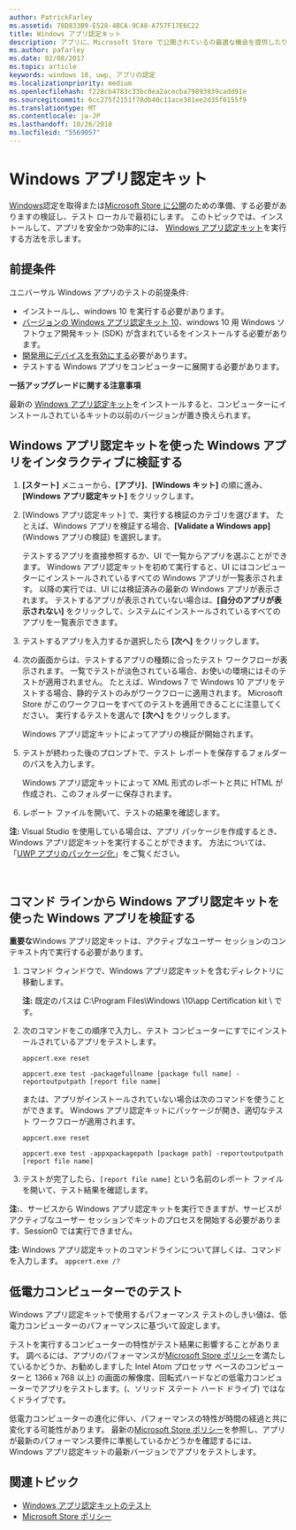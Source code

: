 ```yaml
---
author: PatrickFarley
ms.assetid: 78D833B9-E528-4BCA-9C48-A757F17E6C22
title: Windows アプリ認定キット
description: アプリに、Microsoft Store で公開されているの最適な機会を提供したり、Windows が認定の検証し認定のために提出する前にローカルでテストします。 このトピックでは、Windows アプリ認定キットのインストール方法と実行方法について説明します。
ms.author: pafarley
ms.date: 02/08/2017
ms.topic: article
keywords: windows 10, uwp, アプリの認定
ms.localizationpriority: medium
ms.openlocfilehash: f228cb4783c33bc0ea2acecba79893939cadd91e
ms.sourcegitcommit: 6cc275f2151f78db40c11ace381ee2d35f0155f9
ms.translationtype: MT
ms.contentlocale: ja-JP
ms.lasthandoff: 10/26/2018
ms.locfileid: "5569057"
---
```

# <a name="windows-app-certification-kit"></a>Windows アプリ認定キット



[Windows](https://msdn.microsoft.com/windows/desktop/jj134964.aspx)認定を取得または[Microsoft Store に公開](https://msdn.microsoft.com/library/windows/apps/Hh694062)のための準備、する必要がありますの検証し、テスト ローカルで最初にします。 このトピックでは、インストールして、アプリを安全かつ効率的には、 [Windows アプリ認定キット](http://go.microsoft.com/fwlink/p/?LinkID=309666)を実行する方法を示します。

## <a name="prerequisites"></a>前提条件

ユニバーサル Windows アプリのテストの前提条件:

-   インストールし、windows 10 を実行する必要があります。
-   [バージョンの Windows アプリ認定キット 10]( http://go.microsoft.com/fwlink/p/?LinkID=309666)、windows 10 用 Windows ソフトウェア開発キット (SDK) が含まれているをインストールする必要があります。
-   [開発用にデバイスを有効にする](https://docs.microsoft.com/windows/uwp/get-started/enable-your-device-for-development)必要があります。
-   テストする Windows アプリをコンピューターに展開する必要があります。

**一括アップグレードに関する注意事項**

最新の [Windows アプリ認定キット]( http://go.microsoft.com/fwlink/p/?LinkID=309666)をインストールすると、コンピューターにインストールされているキットの以前のバージョンが置き換えられます。

## <a name="validate-your-windows-app-using-the-windows-app-certification-kit-interactively"></a>Windows アプリ認定キットを使った Windows アプリをインタラクティブに検証する

1.  **[スタート]** メニューから、**[アプリ]**、**[Windows キット]** の順に進み、**[Windows アプリ認定キット]** をクリックします。

2.  [Windows アプリ認定キット] で、実行する検証のカテゴリを選びます。 たとえば、Windows アプリを検証する場合、**[Validate a Windows app]** (Windows アプリの検証) を選択します。

    テストするアプリを直接参照するか、UI で一覧からアプリを選ぶことができます。 Windows アプリ認定キットを初めて実行すると、UI にはコンピューターにインストールされているすべての Windows アプリが一覧表示されます。 以降の実行では、UI には検証済みの最新の Windows アプリが表示されます。 テストするアプリが表示されていない場合は、**[自分のアプリが表示されない]** をクリックして、システムにインストールされているすべてのアプリを一覧表示できます。

3.  テストするアプリを入力するか選択したら **[次へ]** をクリックします。

4.  次の画面からは、テストするアプリの種類に合ったテスト ワークフローが表示されます。 一覧でテストが淡色されている場合、お使いの環境にはそのテストが適用されません。 たとえば、Windows 7 で Windows 10 アプリをテストする場合、静的テストのみがワークフローに適用されます。 Microsoft Store がこのワークフローをすべてのテストを適用できることに注意してください。 実行するテストを選んで **[次へ]** をクリックします。

    Windows アプリ認定キットによってアプリの検証が開始されます。

5.  テストが終わった後のプロンプトで、テスト レポートを保存するフォルダーのパスを入力します。

    Windows アプリ認定キットによって XML 形式のレポートと共に HTML が作成され、このフォルダーに保存されます。

6.  レポート ファイルを開いて、テストの結果を確認します。

**注:** Visual Studio を使用している場合は、アプリ パッケージを作成するとき、Windows アプリ認定キットを実行することができます。 方法については、「[UWP アプリのパッケージ化](https://msdn.microsoft.com/library/windows/apps/Mt627715)」をご覧ください。

 

## <a name="validate-your-windows-app-using-the-windows-app-certification-kit-from-a-command-line"></a>コマンド ラインから Windows アプリ認定キットを使った Windows アプリを検証する

**重要な**Windows アプリ認定キットは、アクティブなユーザー セッションのコンテキスト内で実行する必要があります。

1.  コマンド ウィンドウで、Windows アプリ認定キットを含むディレクトリに移動します。

    **注:** 既定のパスは C:\\Program Files\\Windows \\10\\app Certification kit \\ です。

2.  次のコマンドをこの順序で入力し、テスト コンピューターにすでにインストールされているアプリをテストします。

    `appcert.exe reset`

    `appcert.exe test -packagefullname [package full name] -reportoutputpath [report file name]`

    または、アプリがインストールされていない場合は次のコマンドを使うことができます。 Windows アプリ認定キットにパッケージが開き、適切なテスト ワークフローが適用されます。

    `appcert.exe reset`

    `appcert.exe test -appxpackagepath [package path] -reportoutputpath [report file name]`

3.  テストが完了したら、`[report file name]` という名前のレポート ファイルを開いて、テスト結果を確認します。

**注:**、サービスから Windows アプリ認定キットを実行できますが、サービスがアクティブなユーザー セッションでキットのプロセスを開始する必要があります、Session0 では実行できません。

**注:**  Windows アプリ認定キットのコマンドラインについて詳しくは、コマンドを入力します。 `appcert.exe /?`

## <a name="testing-with-a-low-power-computer"></a>低電力コンピューターでのテスト

Windows アプリ認定キットで使用するパフォーマンス テストのしきい値は、低電力コンピューターのパフォーマンスに基づいて設定します。

テストを実行するコンピューターの特性がテスト結果に影響することがあります。 調べるには、アプリのパフォーマンスが[Microsoft Store ポリシー](https://msdn.microsoft.com/library/windows/apps/Dn764944)を満たしているかどうか、お勧めしますした Intel Atom プロセッサ ベースのコンピューターと 1366 x 768 以上) の画面の解像度、回転式ハードなどの低電力コンピューターでアプリをテストします。(、ソリッド ステート ハード ドライブ) ではなくドライブです。

低電力コンピューターの進化に伴い、パフォーマンスの特性が時間の経過と共に変化する可能性があります。 最新の[Microsoft Store ポリシー](https://msdn.microsoft.com/library/windows/apps/Dn764944)を参照し、アプリが最新のパフォーマンス要件に準拠しているかどうかを確認するには、Windows アプリ認定キットの最新バージョンでアプリをテストします。

## <a name="related-topics"></a>関連トピック

* [Windows アプリ認定キットのテスト](windows-app-certification-kit-tests.md)
* [Microsoft Store ポリシー](https://msdn.microsoft.com/library/windows/apps/Dn764944)
 

 




